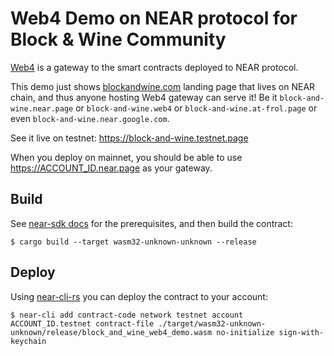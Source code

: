 Web4 Demo on NEAR protocol for Block & Wine Community
=====================================================

[Web4](https://web4.near.page) is a gateway to the smart contracts deployed to NEAR protocol.

This demo just shows [blockandwine.com](https://blockandwine.com) landing page that lives on NEAR chain, and thus anyone hosting Web4 gateway can serve it! Be it `block-and-wine.near.page` or `block-and-wine.web4` or `block-and-wine.at-frol.page` or even `block-and-wine.near.google.com`.

See it live on testnet: https://block-and-wine.testnet.page

When you deploy on mainnet, you should be able to use https://ACCOUNT_ID.near.page as your gateway.

## Build

See [near-sdk docs](https://near-sdk.io) for the prerequisites, and then build the contract:

```
$ cargo build --target wasm32-unknown-unknown --release
```

## Deploy

Using [near-cli-rs](https://near.cli.rs) you can deploy the contract to your account:

```
$ near-cli add contract-code network testnet account ACCOUNT_ID.testnet contract-file ./target/wasm32-unknown-unknown/release/block_and_wine_web4_demo.wasm no-initialize sign-with-keychain
```

